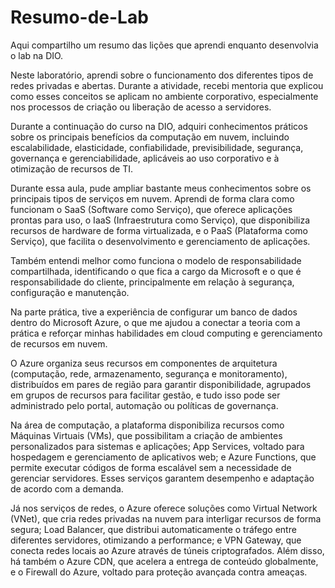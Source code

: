 # Resumo-de-Lab
Aqui compartilho um resumo das lições que aprendi enquanto desenvolvia o lab na DIO.

Neste laboratório, aprendi sobre o funcionamento dos diferentes tipos de redes privadas e abertas. Durante a atividade, recebi mentoria que explicou como esses conceitos se aplicam no ambiente corporativo, especialmente nos processos de criação ou liberação de acesso a servidores.

Durante a continuação do curso na DIO, adquiri conhecimentos práticos sobre os principais benefícios da computação em nuvem, incluindo escalabilidade, elasticidade, confiabilidade, previsibilidade, segurança, governança e gerenciabilidade, aplicáveis ao uso corporativo e à otimização de recursos de TI.

Durante essa aula, pude ampliar bastante meus conhecimentos sobre os principais tipos de serviços em nuvem. Aprendi de forma clara como funcionam o SaaS (Software como Serviço), que oferece aplicações prontas para uso, o IaaS (Infraestrutura como Serviço), que disponibiliza recursos de hardware de forma virtualizada, e o PaaS (Plataforma como Serviço), que facilita o desenvolvimento e gerenciamento de aplicações.

Também entendi melhor como funciona o modelo de responsabilidade compartilhada, identificando o que fica a cargo da Microsoft e o que é responsabilidade do cliente, principalmente em relação à segurança, configuração e manutenção.

Na parte prática, tive a experiência de configurar um banco de dados dentro do Microsoft Azure, o que me ajudou a conectar a teoria com a prática e reforçar minhas habilidades em cloud computing e gerenciamento de recursos em nuvem.


O Azure organiza seus recursos em componentes de arquitetura (computação, rede, armazenamento, segurança e monitoramento), distribuídos em pares de região para garantir disponibilidade, agrupados em grupos de recursos para facilitar gestão, e tudo isso pode ser administrado pelo portal, automação ou políticas de governança.

Na área de computação, a plataforma disponibiliza recursos como Máquinas Virtuais (VMs), que possibilitam a criação de ambientes personalizados para sistemas e aplicações; App Services, voltado para hospedagem e gerenciamento de aplicativos web; e Azure Functions, que permite executar códigos de forma escalável sem a necessidade de gerenciar servidores. Esses serviços garantem desempenho e adaptação de acordo com a demanda.

Já nos serviços de redes, o Azure oferece soluções como Virtual Network (VNet), que cria redes privadas na nuvem para interligar recursos de forma segura; Load Balancer, que distribui automaticamente o tráfego entre diferentes servidores, otimizando a performance; e VPN Gateway, que conecta redes locais ao Azure através de túneis criptografados. Além disso, há também o Azure CDN, que acelera a entrega de conteúdo globalmente, e o Firewall do Azure, voltado para proteção avançada contra ameaças.
